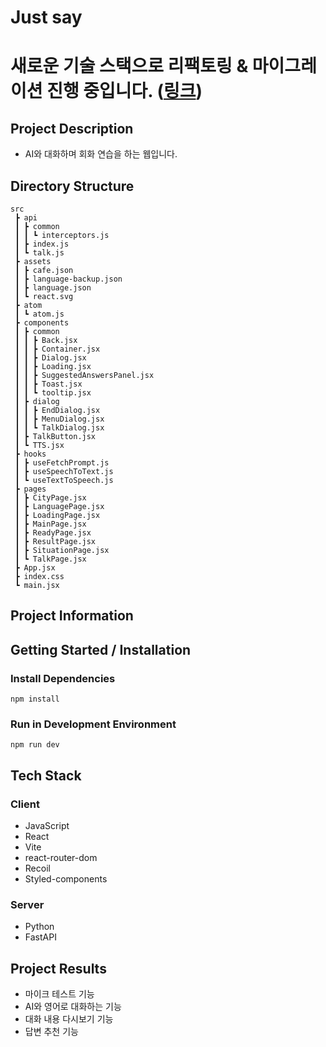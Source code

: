 # Just say

# 새로운 기술 스택으로 리팩토링 & 마이그레이션 진행 중입니다. (<a href="https://github.com/hyeon9782/just-say">링크</a>)

## Project Description
- AI와 대화하며 회화 연습을 하는 웹입니다.

## Directory Structure
```
src
 ┣ api
 ┃ ┣ common
 ┃ ┃ ┗ interceptors.js
 ┃ ┣ index.js
 ┃ ┗ talk.js
 ┣ assets
 ┃ ┣ cafe.json
 ┃ ┣ language-backup.json
 ┃ ┣ language.json
 ┃ ┗ react.svg
 ┣ atom
 ┃ ┗ atom.js
 ┣ components
 ┃ ┣ common
 ┃ ┃ ┣ Back.jsx
 ┃ ┃ ┣ Container.jsx
 ┃ ┃ ┣ Dialog.jsx
 ┃ ┃ ┣ Loading.jsx
 ┃ ┃ ┣ SuggestedAnswersPanel.jsx
 ┃ ┃ ┣ Toast.jsx
 ┃ ┃ ┗ tooltip.jsx
 ┃ ┣ dialog
 ┃ ┃ ┣ EndDialog.jsx
 ┃ ┃ ┣ MenuDialog.jsx
 ┃ ┃ ┗ TalkDialog.jsx
 ┃ ┣ TalkButton.jsx
 ┃ ┗ TTS.jsx
 ┣ hooks
 ┃ ┣ useFetchPrompt.js
 ┃ ┣ useSpeechToText.js
 ┃ ┗ useTextToSpeech.js
 ┣ pages
 ┃ ┣ CityPage.jsx
 ┃ ┣ LanguagePage.jsx
 ┃ ┣ LoadingPage.jsx
 ┃ ┣ MainPage.jsx
 ┃ ┣ ReadyPage.jsx
 ┃ ┣ ResultPage.jsx
 ┃ ┣ SituationPage.jsx
 ┃ ┗ TalkPage.jsx
 ┣ App.jsx
 ┣ index.css
 ┗ main.jsx
```

## Project Information
## Getting Started / Installation
### Install Dependencies
```
npm install
```

### Run in Development Environment
```
npm run dev
```

## Tech Stack
### Client
- JavaScript
- React
- Vite
- react-router-dom
- Recoil
- Styled-components

### Server
- Python
- FastAPI

## Project Results
- 마이크 테스트 기능
- AI와 영어로 대화하는 기능
- 대화 내용 다시보기 기능
- 답변 추천 기능
